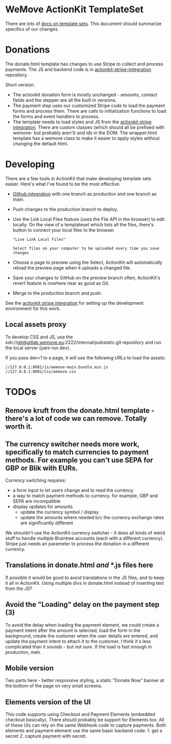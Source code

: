 # WeMove ActionKit TemplateSet

There are lots of [docs on template sets](https://docs.actionkit.com/docs/manual/developer/templates_index.html). This document should summarize specifics of our changes.

# Donations

The donate.html template has changes to use Stripe to collect and process payments. The JS and backend code is in [actionkit-stripe-integration](https://gitlab.wemove.eu/internal/actionkit-stripe-integration/) repository.

Short version:

- The actionkit donation form is mostly unchanged - amounts, contact fields and the stepper are all the built in versions.
- The payment step uses our customized Stripe code to load the payment forms and process them. There are calls to initialization functions to load the forms and event handlers to process.
- The template needs to load styles and JS from the [actionkit stripe integration](https://gitlab.wemove.eu/internal/actionkit-stripe-integration/). There are custom classes (which should all be prefixed with wemove- but probably aren't) and ids in the DOM. The wrapper.html template has a wemove class to make it easier to apply styles without changing the default html.

# Developing

There are a few tools in ActionKit that make developing template sets easier. Here's what I've found to be the most effective.

- [Github integration](https://docs.actionkit.com/docs/manual/developer/githubconnection.html) with one branch as production and one branch as main.

- Push changes to the production branch to deploy.

- Use the Link Local Files feature (uses the File API in the browser) to edit locally. On the view of a templateset which lists all the files, there's button to connect your local files to the browser.

      "Live Link Local Files"

      Select files on your computer to be uploaded every time you save changes

- Choose a page to preview using the Select, ActionKit will automatically reload the preview page when it uploads a changed file.

- Save your changes to GitHub on the preview branch often, ActionKit's revert feature is nowhere near as good as Git.

- Merge to the production branch and push.

See the [actionkit stripe integration](https://gitlab.wemove.eu/internal/actionkit-stripe-integration/) for setting up the development environment for this work.

## Local assets proxy

To develop CSS and JS, use the ssh://git@gitlab.wemove.eu:2222/internal/pubstatic.git repository and run the local server (yarn run dev). 

If you pass dev=1 to a page, it will use the following URLs to load the assets:

    //127.0.0.1:8081/js/wemove-main.bundle.min.js
    //127.0.0.1:8081/css/wemove.css




# TODOs

## Remove kruft from the donate.html template - there's a lot of code we can remove. Totally worth it.

## The currency switcher needs more work, specifically to match currencies to payment methods. For example you can't use SEPA for GBP or Blik with EURs.

Currency switching requires:

- a form input to let users change and to read the currency
- a way to match payment methods to currency. for example, GBP and SEPA are incompatible
- display updates for amounts
  - update the currency symbol / display
  - update the amounts where needed b/c the currency exchange rates are significantly different

We shouldn't use the ActionKit currency switcher - it does all kinds of weird stuff to handle multiple Braintree accounts (each with a different currency). Stripe just needs an parameter to process the donation in a different currency.

## Translations in donate.html _and_ \*.js files here

If possible it would be good to avoid translations in the JS files, and
to keep it all in ActionKit. Using multiple divs in donate.html instead of inserting
text from the JS?

## Avoid the "Loading" delay on the payment step (3)

To avoid the delay when loading the payment element, we could create a payment intent after the amount is selected, load the form in the background, create the customer when the user details are entered, and update the payment intent to attach it to the customer. I think it's less complicated than it sounds - but not sure. If the load is fast enough in production, meh.

## Mobile version

Two parts here - better responsive styling, a static "Donate Now" banner at the bottom of the page on very small screens.

## Elements version of the UI

This code supports using Checkout and Payment Elements (embedded checkout basically). There should probably be support for Elements too. All of these UIs can rely on the same Webhook code to capture payments. Both elements and payment element use the same basic backend code: 1. get a secret 2. capture payment with secret.
